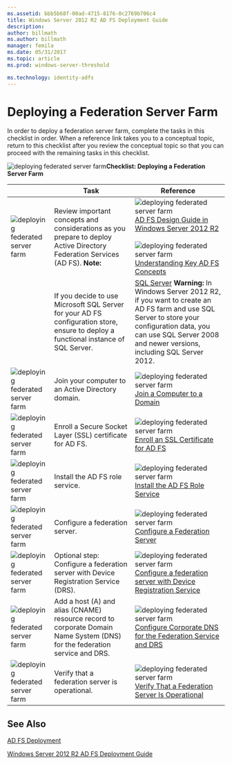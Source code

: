 ```yaml
---
ms.assetid: bbb5b68f-00ad-4715-8176-0c2769b706c4
title: Windows Server 2012 R2 AD FS Deployment Guide
description:
author: billmath
ms.author: billmath
manager: femila
ms.date: 05/31/2017
ms.topic: article
ms.prod: windows-server-threshold

ms.technology: identity-adfs
---
```


# Deploying a Federation Server Farm


In order to deploy a federation server farm, complete the tasks in this checklist in order. When a reference link takes you to a conceptual topic, return to this checklist after you review the conceptual topic so that you can proceed with the remaining tasks in this checklist.  
  
![deploying federated server farm](media/2b05dce3-938f-4168-9b8f-1f4398cbdb9b.gif)**Checklist: Deploying a Federation Server Farm**  
  
||Task|Reference|  
|-|--------|-------------|  
|![deploying federated server farm](media/icon_checkboxo.gif)|Review important concepts and considerations as you prepare to deploy Active Directory Federation Services \(AD FS\). **Note:**|![deploying federated server farm](media/faa393df-4856-4431-9eda-4f4e5be72a90.gif)[AD FS Design Guide in Windows Server 2012 R2](../../ad-fs/design/AD-FS-Design-Guide-in-Windows-Server-2012-R2.md)<br /><br />![deploying federated server farm](media/faa393df-4856-4431-9eda-4f4e5be72a90.gif)[Understanding Key AD FS Concepts](../../ad-fs/technical-reference/Understanding-Key-AD-FS-Concepts.md)|  
||If you decide to use Microsoft SQL Server for your AD FS configuration store, ensure to deploy a functional instance of SQL Server.|[SQL Server](https://technet.microsoft.com/sqlserver) **Warning:** In Windows Server 2012 R2, if you want to create an AD FS farm and use SQL Server to store your configuration data, you can use SQL Server 2008 and newer versions, including SQL Server 2012.|  
|![deploying federated server farm](media/icon_checkboxo.gif)|Join your computer to an Active Directory domain.|![deploying federated server farm](media/faa393df-4856-4431-9eda-4f4e5be72a90.gif)[Join a Computer to a Domain](Join-a-Computer-to-a-Domain.md)|  
|![deploying federated server farm](media/icon_checkboxo.gif)|Enroll a Secure Socket Layer \(SSL\) certificate for AD FS.|![deploying federated server farm](media/bc6cea1a-1c6c-4124-8c8f-1df5adfe8c88.gif)[Enroll an SSL Certificate for AD FS](Enroll-an-SSL-Certificate-for-AD-FS.md)|  
|![deploying federated server farm](media/icon_checkboxo.gif)|Install the AD FS role service.|![deploying federated server farm](media/bc6cea1a-1c6c-4124-8c8f-1df5adfe8c88.gif)[Install the AD FS Role Service](Install-the-AD-FS-Role-Service.md)|  
|![deploying federated server farm](media/icon_checkboxo.gif)|Configure a federation server.|![deploying federated server farm](media/bc6cea1a-1c6c-4124-8c8f-1df5adfe8c88.gif)[Configure a Federation Server](Configure-a-Federation-Server.md)|  
|![deploying federated server farm](media/icon_checkboxo.gif)|Optional step: Configure a federation server with Device Registration Service \(DRS\).|![deploying federated server farm](media/faa393df-4856-4431-9eda-4f4e5be72a90.gif)[Configure a federation server with Device Registration Service](Configure-a-federation-server-with-Device-Registration-Service.md)|  
|![deploying federated server farm](media/icon_checkboxo.gif)|Add a host \(A\) and alias \(CNAME\) resource record to corporate Domain Name System \(DNS\) for the federation service and DRS.|![deploying federated server farm](media/faa393df-4856-4431-9eda-4f4e5be72a90.gif)[Configure Corporate DNS for the Federation Service and DRS](Configure-Corporate-DNS-for-the-Federation-Service-and-DRS.md)|  
|![deploying federated server farm](media/icon_checkboxo.gif)|Verify that a federation server is operational.|![deploying federated server farm](media/faa393df-4856-4431-9eda-4f4e5be72a90.gif)[Verify That a Federation Server Is Operational](Verify-That-a-Federation-Server-Is-Operational.md)|  
  

## See Also  
[AD FS Deployment](../../ad-fs/AD-FS-Deployment.md)  

[Windows Server 2012 R2 AD FS Deployment Guide](../../ad-fs/deployment/Windows-Server-2012-R2-AD-FS-Deployment-Guide.md)  
  


